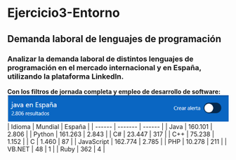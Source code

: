 # Ejercicio3-Entorno
## Demanda laboral de lenguajes de programación
### Analizar la demanda laboral de distintos lenguajes de programación en el mercado internacional y en España, utilizando la plataforma LinkedIn.
**Con los filtros de jornada completa y empleo de desarrollo de software:**
![Java mundialmente](https://github.com/smefrag2310/Ejercicio3-Entorno/blob/main/Captura%20de%20pantalla%202025-09-26%20191900.png)
| Idioma | Mundial | España |
| ------ | ------- | ------ |
| Java | 160.101 | 2.806 |
| Python | 161.263 | 2.843 |
| C# | 23.447 | 317 |
| C++ | 75.238 | 1.152 |
| C | 1.460 | 87 |
| JavaScript | 162.774 | 2.785 |
| PHP | 10.278 | 211 |
| VB.NET | 48 | 1 |
| Ruby | 362 | 4 |
